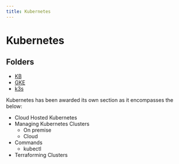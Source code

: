 ```yaml
---
title: Kubernetes
---
```


# Kubernetes


## Folders

* [KB](kb)
* [GKE](gke)
* [k3s](k3s)


Kubernetes has been awarded its own section as it encompasses the below:

* Cloud Hosted Kubernetes
* Managing Kubernetes Clusters
    * On premise
    * Cloud
* Commands
    * kubectl
* Terraforming Clusters

